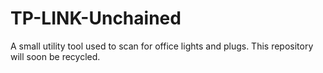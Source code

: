 # TP-LINK-Unchained

A small utility tool used to scan for office lights and plugs. This repository will soon be recycled.